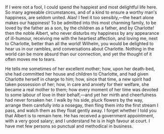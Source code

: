 If I were not a fool, I could spend the happiest and most delightful life here. So many agreeable circumstances, and of a kind to ensure a worthy man's happiness, are seldom united. Alas! I feel it too sensibly,—the heart alone makes our happiness! To be admitted into this most charming family, to be loved by the father as a son, by the children as a father, and by Charlotte! then the noble Albert, who never disturbs my happiness by any appearance of ill-humour, receiving me with the heartiest affection, and loving me, next to Charlotte, better than all the world! Wilhelm, you would be delighted to hear us in our rambles, and conversations about Charlotte. Nothing in the world can be more absurd than our connection, and yet the thought of it often moves me to tears.

He tells me sometimes of her excellent mother; how, upon her death-bed, she had committed her house and children to Charlotte, and had given Charlotte herself in charge to him; how, since that time, a new spirit had taken possession of her; how, in care and anxiety for their welfare, she became a real mother to them; how every moment of her time was devoted to some labour of love in their behalf,—and yet her mirth and cheerfulness had never forsaken her. I walk by his side, pluck flowers by the way, arrange them carefully into a nosegay, then fling them into the first stream I pass, and watch them as they float gently away. I forget whether I told you that Albert is to remain here. He has received a government appointment, with a very good salary; and I understand he is in high favour at court. I have met few persons so punctual and methodical in business.